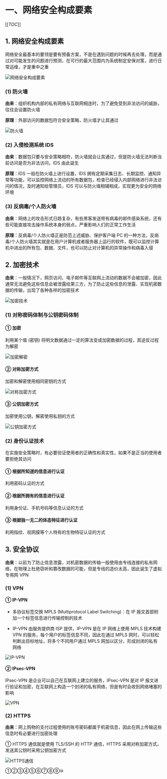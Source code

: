 # 一、网络安全构成要素

[[_TOC_]]

## 1. 网络安全构成要素

网络安全最基本的要领是要有预备方案，不是在遇到问题的时候再去处理，而是通过对可能发生的问题进行预测，在可行的最大范围内为系统制定安保对策，进行日常运维，才是重中之重

![网络安全构成要素](../../../images/计算机网络/网络安全/网络安全构成要素/网络安全构成要素.png)

### (1) 防火墙

**由来**：组织机构内部的私有网络与互联网相连时，为了避免受到非法访问的威胁，往往会设置防火墙

**原理**：外部访问的数据包符合安全策略，防火墙才让其通过

![防火墙](../../../images/计算机网络/网络安全/网络安全构成要素/网络安全构成要素.png)

### (2) 入侵检测系统 IDS

**由来**：数据包只要与安全策略相符，防火墙就会让其通过，但是防火墙无法判断当前访问是否为非法访问，IDS 由此诞生

**原理**：IDS 一般在防火墙上进行设置，IDS 拥有定期采集日志、长期监控、通知异常等功能，可以监控网络上流动的所有数据包，检查已经侵入内部网络进行非法访问的情况，及时通知给管理员，IDS 可以与防火墙相辅相成，实现更为安全的网络环境

### (3) 反病毒/个人防火墙

**由来**：网络上的攻击形式日趋复杂，有些黑客发送带有病毒的邮件感染系统，还有些可能直接攻击操作系统本身的弱点，严重影响人们的正常工作生活

**原理**：反病毒/个人防火墙正是防范上述威胁、保护客户端 PC 的一种方法，反病毒/个人防火墙其实就是在用户计算机或者服务器上运行的软件，既可以监控计算机中进出的所有包、数据、文件，也可以防止对计算机的异常操作和病毒入侵

## 2. 加密技术

**由来**：一般情况下，网页访问、电子邮件等互联网上流动的数据不会被加密，因此通常无法避免这些信息会被泄露给第三方，为了防止这些信息的泄露、实现机密数据的传输，出现了各种各样的加密技术

![加密技术](../../../images/计算机网络/网络安全/网络安全构成要素/加密技术.png)

### (1) 对称密码体制与公钥密码体制

#### ① 加密

利用某个值 (密钥) 将明文数据通过一定的算法变成加密数据的过程，其逆反过程为解密

![加密解密](../../../images/计算机网络/网络安全/网络安全构成要素/加密解密.png)

#### ② 对称加密方式

加密和解密使用相同密钥的方式

![对称加密方式](../../../images/计算机网络/网络安全/网络安全构成要素/对称加密方式.png)

#### ③ 公钥加密方式

加密使用公钥，解密使用私钥的方式

![公钥加密方式](../../../images/计算机网络/网络安全/网络安全构成要素/公钥加密方式.png)

### (2) 身份认证技术

在实施安全策略时，有必要验证使用者的正确性和真实性，如果不是正当的使用者要拒绝其访问

#### ① 根据所知道的信息进行认证

利用密码认证的方式

#### ② 根据所拥有的信息进行认证

利用身份证、手机号码等信息认证的方式

#### ③ 根据独一无二的体态特征进行认证

利用指纹、视网膜等个人特有的生物特征认证的方式

## 3. 安全协议

**由来**：以前为了防止信息泄露，对机密数据的传输一般使用由专线连接的私有网络，在物理上杜绝窃听和篡改数据的可能，但是专线的造价太高，因此诞生了虚拟专用网 VPN

### (1) VPN

#### ① IP-VPN

* 多协议标签交换 MPLS (Multiprotocol Label Switching)：在 IP 报文首部附加一个标签信息进行传输控制的技术

* IP-VPN 由服务提供商 ISP 提供，IP-VPN 是在 IP 网络上使用 MPLS 技术构建 VPN 的服务，每个用户的标签信息不同，因此在通过 MPLS 网时，可以轻松判断出目标地址，将多个不同用户通过 MPLS 网加以区分，形成封闭的私有网络

![IP-VPN](../../../images/计算机网络/网络安全/网络安全构成要素/IP-VPN.png)

#### ② IPsec-VPN

IPsec-VPN 是企业可以自己在互联网上建立的服务，IPsec-VPN 是对 IP 报文进行验证和加密，在互联网上构造一个封闭的私有网络，但是有时会收到网络堵塞的影响

![VPN](../../../images/计算机网络/网络安全/网络安全构成要素/VPN.png)

### (2) HTTPS

**由来**：网上购物的支付过程使用的账号密码都属于机密信息，因此在网上传输这些信息时有必要进行加密处理

① HTTPS 通信就是使用 TLS/SSH 的 HTTP 通信，HTTPS 采用对称加密方式，发送其公钥时采用公钥加密方式

![HTTPS通信](../../../images/计算机网络/网络安全/网络安全构成要素/HTTPS通信.png)

①②③④⑤⑥⑦⑧⑨⑩
